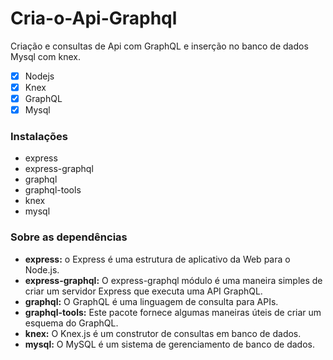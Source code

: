# Cria-o-Api-Graphql
Criação e consultas de Api com GraphQL e inserção no banco de dados Mysql com knex.

- [x] Nodejs
- [x] Knex
- [x] GraphQL
- [x] Mysql

### Instalações
<ul>
  <li>express</li>
  <li>express-graphql</li>
  <li>graphql</li>
  <li>graphql-tools</li>
  <li>knex</li>
  <li>mysql</li>
</ul>

### Sobre as dependências
- <strong>express:</strong> o Express é uma estrutura de aplicativo da Web para o Node.js.
- <strong>express-graphql:</strong> O express-graphql módulo é uma maneira simples de criar um servidor Express que executa uma API GraphQL.
- <strong>graphql:</strong> O GraphQL é uma linguagem de consulta para APIs.
- <strong>graphql-tools:</strong> Este pacote fornece algumas maneiras úteis de criar um esquema do GraphQL.
- <strong>knex:</strong> O Knex.js é um construtor de consultas em banco de dados.
- <strong>mysql:</strong> O MySQL é um sistema de gerenciamento de banco de dados.
